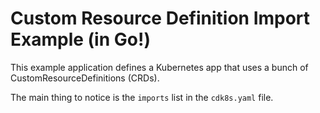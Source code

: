 # Custom Resource Definition Import Example (in Go!)

This example application defines a Kubernetes app that uses a bunch of
CustomResourceDefinitions (CRDs).

The main thing to notice is the `imports` list in the `cdk8s.yaml` file.
